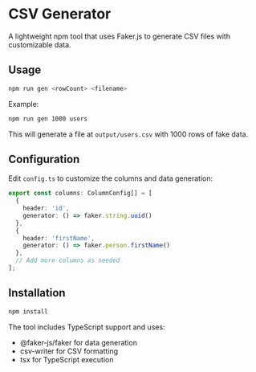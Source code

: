 # CSV Generator

A lightweight npm tool that uses Faker.js to generate CSV files with customizable data.

## Usage

```bash
npm run gen <rowCount> <filename>
```

Example:
```bash
npm run gen 1000 users
```

This will generate a file at `output/users.csv` with 1000 rows of fake data.

## Configuration

Edit `config.ts` to customize the columns and data generation:

```typescript
export const columns: ColumnConfig[] = [
  {
    header: 'id',
    generator: () => faker.string.uuid()
  },
  {
    header: 'firstName', 
    generator: () => faker.person.firstName()
  },
  // Add more columns as needed
];
```

## Installation

```bash
npm install
```

The tool includes TypeScript support and uses:
- @faker-js/faker for data generation
- csv-writer for CSV formatting
- tsx for TypeScript execution